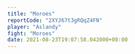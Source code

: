 ```yaml
---
title: "Moroes"
reportCode: "2XYJ67t3gRQqZ4FN"
player: "Aslandy"
fight: "Moroes"
date: 2021-08-23T19:07:58.042000+00:00
---
```

